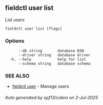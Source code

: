 ## fieldctl user list

List users

```
fieldctl user list [flags]
```

### Options

```
      --db string       database DSN
      --driver string   database driver
  -h, --help            help for list
      --schema string   database schema
```

### SEE ALSO

* [fieldctl user](fieldctl_user.md)	 - Manage users

###### Auto generated by spf13/cobra on 2-Jul-2025
